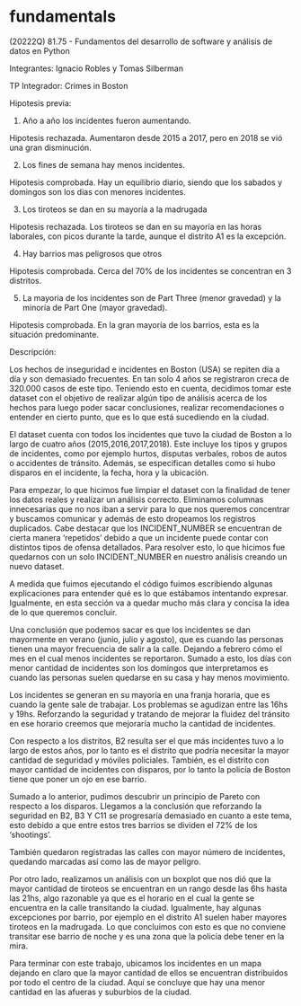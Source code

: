 # fundamentals

(20222Q) 81.75 - Fundamentos del desarrollo de software y análisis de datos en Python

Integrantes: Ignacio Robles y Tomas Silberman

TP Integrador: Crimes in Boston

Hipotesis previa: 

1. Año a año los incidentes fueron aumentando.

Hipotesis rechazada. Aumentaron desde 2015 a 2017, pero en 2018 se vió una gran disminución.

2. Los fines de semana hay menos incidentes.

Hipotesis comprobada. Hay un equilibrio diario, siendo que los sabados y domingos son los dias con menores incidentes.

3. Los tiroteos se dan en su mayoría a la madrugada

Hipotesis rechazada. Los tiroteos se dan en su mayoría en las horas laborales, con picos durante la tarde, aunque el distrito A1 es la excepción.

4. Hay barrios mas peligrosos que otros

Hipotesis comprobada. Cerca del 70% de los incidentes se concentran en 3 distritos.

5. La mayoria de los incidentes son de Part Three (menor gravedad) y la minoría de Part One (mayor gravedad).

Hipotesis comprobada. En la gran mayoría de los barrios, esta es la situación predominante.

Descripción:

Los hechos de inseguridad e incidentes en Boston (USA) se repiten día a día y son demasiado frecuentes. En tan solo 4 años se registraron creca de 320.000 casos de este tipo. Teniendo esto en cuenta, decidimos tomar este dataset con el objetivo de realizar algún tipo de análisis acerca de los hechos para luego poder sacar conclusiones, realizar recomendaciones o entender en cierto punto, que es lo que está sucediendo en la ciudad.

El dataset cuenta con todos los incidentes que tuvo la ciudad de Boston a lo largo de cuatro años (2015,2016,2017,2018). Este incluye los tipos y grupos de incidentes, como por ejemplo hurtos, disputas verbales, robos de autos o accidentes de tránsito. Además, se especifican detalles como si hubo disparos en el incidente, la fecha, hora y la ubicación.

Para empezar, lo que hicimos fue limpiar el dataset con la finalidad de tener los datos reales y realizar un análisis correcto. Eliminamos columnas innecesarias que no nos iban a servir para lo que nos queremos concentrar y buscamos comunicar y además de esto dropeamos los registros duplicados. Cabe destacar que los INCIDENT_NUMBER se encuentran de cierta manera ‘repetidos’ debido a que un incidente puede contar con distintos tipos de ofensa detallados. Para resolver esto, lo que hicimos fue quedarnos con un solo INCIDENT_NUMBER en nuestro análisis creando un nuevo dataset.

A medida que fuimos ejecutando el código fuimos escribiendo algunas explicaciones para entender qué es lo que estábamos intentando expresar. Igualmente, en esta sección va a quedar mucho más clara y concisa la idea de lo que queremos concluir.

Una conclusión que podemos sacar es que los incidentes se dan mayormente en verano (junio, julio y agosto), que es cuando las personas tienen una mayor frecuencia de salir a la calle. Dejando a febrero cómo el mes en el cual menos incidentes se reportaron. Sumado a esto, los días con menor cantidad de incidentes son los domingos que interpretamos es cuando las personas suelen quedarse en su casa y hay menos movimiento.

Los incidentes se generan en su mayoría en una franja horaria, que es cuando la gente sale de trabajar. Los problemas se agudizan entre las 16hs y 19hs. Reforzando la seguridad y tratando de mejorar la fluidez del tránsito en ese horario creemos que mejoraría mucho la cantidad de incidentes.

Con respecto a los distritos, B2 resulta ser el que más incidentes tuvo a lo largo de estos años, por lo tanto es el distrito que podría necesitar la mayor cantidad de seguridad y móviles policiales. También, es el distrito con mayor cantidad de incidentes con disparos, por lo tanto la policía de Boston tiene que poner un ojo en ese barrio. 

Sumado a lo anterior, pudimos descubrir un principio de Pareto con respecto a los disparos. Llegamos a la conclusión que reforzando la seguridad en B2, B3 Y C11 se progresaría demasiado en cuanto a este tema, esto debido a que entre estos tres barrios se dividen el 72% de los ‘shootings’.

También quedaron registradas las calles con mayor número de incidentes, quedando marcadas así como las de mayor peligro.

Por otro lado, realizamos un análisis con un boxplot que nos dió que la mayor cantidad de tiroteos se encuentran en un rango desde las 6hs hasta las 21hs, algo razonable ya que es el horario en el cual la gente se encuentra en la calle transitando la ciudad. Igualmente, hay algunas excepciones por barrio, por ejemplo en el distrito A1 suelen haber mayores tiroteos en la madrugada. Lo que concluimos con esto es que no conviene transitar ese barrio de noche y es una zona que la policía debe tener en la mira.

Para terminar con este trabajo, ubicamos los incidentes en un mapa dejando en claro que la mayor cantidad de ellos se encuentran distribuidos por todo el centro de la ciudad. Aquí se concluye que hay una menor cantidad en las afueras y suburbios de la ciudad.